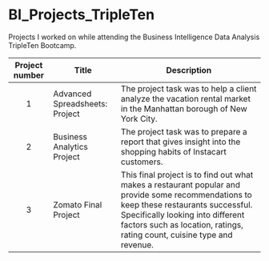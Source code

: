 # BI_Projects_TripleTen

Projects I worked on while attending the Business Intelligence Data Analysis TripleTen Bootcamp.


| Project number | Title | Description |
| :-----------: | ----------- |----------- |
| 1 | Advanced Spreadsheets: Project| The project task was to help a client analyze the vacation rental market in the Manhattan borough of New York City. |
| 2 | Business Analytics Project | The project task was to prepare a report that gives insight into the shopping habits of Instacart customers. |
| 3 | Zomato Final Project | This final project is to find out what makes a restaurant popular and provide some recommendations to keep these restaurants successful. Specifically looking into different factors such as location, ratings, rating count, cuisine type and revenue.
